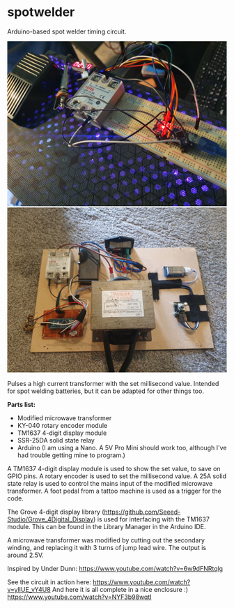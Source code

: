 # spotwelder
 Arduino-based spot welder timing circuit.
 
 ![circuit](/images/circuit.jpg)
 ![welder](/images/gg.jpg)
 
 Pulses a high current transformer with the set millisecond value. Intended for spot welding batteries, but it can be adapted for other things too. 
 
 **Parts list:**
 
 * Modified microwave transformer
 * KY-040 rotary encoder module
 * TM1637 4-digit display module
 * SSR-25DA solid state relay
 * Arduino (I am using a Nano. A 5V Pro Mini should work too, although I've had trouble getting mine to program.)
 
 A TM1637 4-digit display module is used to show the set value, to save on GPIO pins. A rotary encoder is used to set the millisecond value. A 25A solid state relay is    used to control the mains input of the modified microwave transformer. A foot pedal from a tattoo machine is used as a trigger for the code.
 
 The Grove 4-digit display library (https://github.com/Seeed-Studio/Grove_4Digital_Display) is used for interfacing with the TM1637 module. This can be found in the Library Manager in the Arduino IDE.

 A microwave transformer was modified by cutting out the secondary winding, and replacing it with 3 turns of jump lead wire. The output is around 2.5V.

 Inspired by Under Dunn: https://www.youtube.com/watch?v=6w9dFNRtqlg
 
 See the circuit in action here: https://www.youtube.com/watch?v=ylIUE_vY4U8
 And here it is all complete in a nice enclosure :) https://www.youtube.com/watch?v=NYF3b98wqtI

